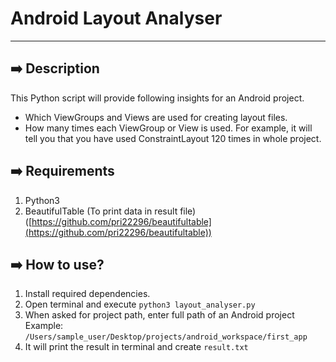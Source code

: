 # Android Layout Analyser

---

## ➡️ Description

This Python script will provide following insights for an Android project.

- Which ViewGroups and Views are used for creating layout files.
- How many times each ViewGroup or View is used. For example, it will tell you that you have used ConstraintLayout 120 times in whole project.

## ➡️ Requirements

1. Python3
2. BeautifulTable (To print data in result file) ([https://github.com/pri22296/beautifultable](https://github.com/pri22296/beautifultable))

## ➡️ How to use?

1. Install required dependencies.
2. Open terminal and execute `python3 layout_analyser.py`
3. When asked for project path, enter full path of an Android project
Example: `/Users/sample_user/Desktop/projects/android_workspace/first_app` 
4. It will print the result in terminal and create `result.txt`